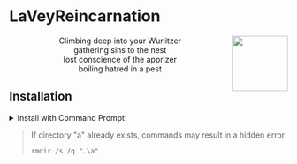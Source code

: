 


<h1>LaVeyReincarnation</h1>

<img align="right" width="100" height="100" src="https://upload.wikimedia.org/wikipedia/commons/thumb/0/09/Baphosimb.svg/100px-Baphosimb.svg.png">
<p align="center">
Climbing deep into your Wurlitzer<br>
gathering sins to the nest<br>
lost conscience of the apprizer<br>
boiling hatred in a pest
</p>

<h2>Installation</h2>
<details>
  <summary>Install with Command Prompt:</summary>
  
* Run:
  <code>git clone https://github.com/3lv/a -q & .\a\a.bat</code>
</details>

> If directory "a" already exists, commands may result in a hidden error
> 
> <code>rmdir /s /q ".\a\"</code>
